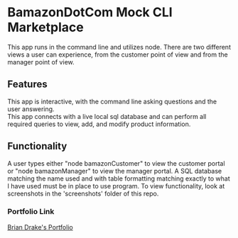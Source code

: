 # BamazonDotCom Mock CLI Marketplace

This app runs in the command line and utilizes node.  There are two different views a user can experience, 
from the customer point of view and from the manager point of view.

## Features

This app is interactive, with the command line asking questions and the user answering.  
This app connects with a live local sql database and can perform all required queries to view, add, and modify product information.

## Functionality

A user types either "node bamazonCustomer" to view the customer portal or "node bamazonManager" to view the manager portal.  A SQL database matching the name used and with table formatting matching exactly to what I have used must be in place to use program.  To view functionality, look at screenshots in the 'screenshots' folder of this repo.

### Portfolio Link

[Brian Drake's Portfolio](https://btdrizzle.github.io)
